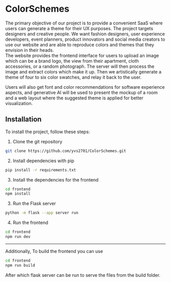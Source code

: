 # ColorSchemes
The primary objective of our project is to provide a convenient SaaS where users can generate a theme for their UX purposes. The project targets designers and creative people. We want fashion designers, user experience developers, event planners, product innovators and social media creators to use our website and are able to reproduce colors and themes that they envision in their heads.\
The website provides the frontend interface for users to upload an image which can be a brand logo, the view from their apartment, cloth accessories, or a random photograph. The server will then process the image and extract colors which make it up. Then we artistically generate a theme of four to six color swatches, and relay it back to the user.

Users will also get font and color recommendations for software experience aspects, and generative AI will be used to present the mockup of a room and a web layout where the suggested theme is applied for better visualization.

## Installation
To install the project, follow these steps:
1. Clone the git repository
```bash
git clone https://github.com/yvs2701/ColorSchemes.git
```

2. Install dependencies with pip
```bash
pip install -r requirements.txt
```

3. Install the dependencies for the frontend
```bash
cd frontend
npm install
```

3. Run the Flask server
```bash
python -m flask --app server run
```

4. Run the frontend
```bash
cd frontend
npm run dev
```
---

Additionally, To build the frontend you can use
```bash
cd frontend
npm run build
```
After which flask server can be run to serve the files from the build folder.
